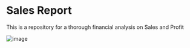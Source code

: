# Sales Report

This is a repository for a thorough financial analysis on Sales and Profit

![image](https://user-images.githubusercontent.com/123709536/220196787-29f64ca3-b694-4bad-955c-4bafc9631392.png)
